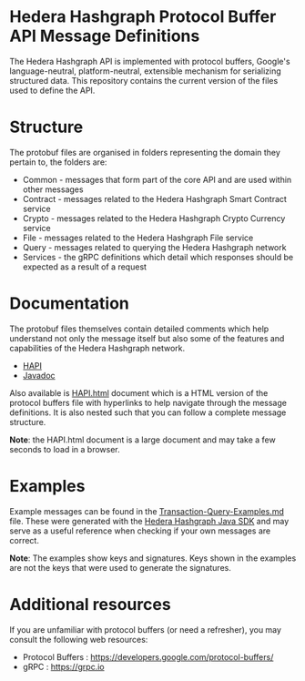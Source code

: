# Hedera Hashgraph Protocol Buffer API Message Definitions

The Hedera Hashgraph API is implemented with protocol buffers, Google's language-neutral, platform-neutral, extensible mechanism for serializing structured data. This repository contains the current version of the files used to define the API.

# Structure

The protobuf files are organised in folders representing the domain they pertain to, the folders are:

* Common - messages that form part of the core API and are used within other messages
* Contract - messages related to the Hedera Hashgraph Smart Contract service
* Crypto - messages related to the Hedera Hashgraph Crypto Currency service
* File - messages related to the Hedera Hashgraph File service
* Query - messages related to querying the Hedera Hashgraph network
* Services - the gRPC definitions which detail which responses should be expected as a result of a request

# Documentation

The protobuf files themselves contain detailed comments which help understand not only the message itself but also some of the features and capabilities of the Hedera Hashgraph network.

* [HAPI](https://hashgraph.github.io/hedera-protobuf/doc/HAPI.md)
* [Javadoc](https://hashgraph.github.io/hedera-protobuf/javadoc/index.html)

Also available is [HAPI.html](https://hashgraph.github.io/hedera-protobuf/doc/HAPI.html) document which is a HTML version of the protocol buffers file with hyperlinks to help navigate through the message definitions. It is also nested such that you can follow a complete message structure.

__Note__: the HAPI.html document is a large document and may take a few seconds to load in a browser.

# Examples

Example messages can be found in the [Transaction-Query-Examples.md](https://hashgraph.github.com/hedera-protobuf/doc/Transaction-Query-Examples.md) file.
These were generated with the [Hedera Hashgraph Java SDK](https://github.com/hashgraph/doc/hedera-sdk-java) and may serve as a useful reference when checking if your own messages are correct.

__Note__: The examples show keys and signatures. Keys shown in the examples are not the keys that were used to generate the signatures.

# Additional resources

If you are unfamiliar with protocol buffers (or need a refresher), you may consult the following web resources:

* Protocol Buffers : https://developers.google.com/protocol-buffers/
* gRPC : https://grpc.io
